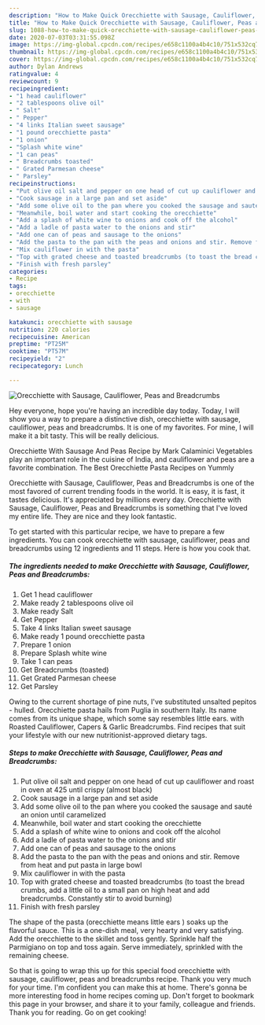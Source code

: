 ```yaml
---
description: "How to Make Quick Orecchiette with Sausage, Cauliflower, Peas and Breadcrumbs"
title: "How to Make Quick Orecchiette with Sausage, Cauliflower, Peas and Breadcrumbs"
slug: 1088-how-to-make-quick-orecchiette-with-sausage-cauliflower-peas-and-breadcrumbs
date: 2020-07-03T03:31:55.098Z
image: https://img-global.cpcdn.com/recipes/e658c1100a4b4c10/751x532cq70/orecchiette-with-sausage-cauliflower-peas-and-breadcrumbs-recipe-main-photo.jpg
thumbnail: https://img-global.cpcdn.com/recipes/e658c1100a4b4c10/751x532cq70/orecchiette-with-sausage-cauliflower-peas-and-breadcrumbs-recipe-main-photo.jpg
cover: https://img-global.cpcdn.com/recipes/e658c1100a4b4c10/751x532cq70/orecchiette-with-sausage-cauliflower-peas-and-breadcrumbs-recipe-main-photo.jpg
author: Dylan Andrews
ratingvalue: 4
reviewcount: 9
recipeingredient:
- "1 head cauliflower"
- "2 tablespoons olive oil"
- " Salt"
- " Pepper"
- "4 links Italian sweet sausage"
- "1 pound orecchiette pasta"
- "1 onion"
- "Splash white wine"
- "1 can peas"
- " Breadcrumbs toasted"
- " Grated Parmesan cheese"
- " Parsley"
recipeinstructions:
- "Put olive oil salt and pepper on one head of cut up cauliflower and roast in oven at 425 until crispy (almost black)"
- "Cook sausage in a large pan and set aside"
- "Add some olive oil to the pan where you cooked the sausage and sauté an onion until caramelized"
- "Meanwhile, boil water and start cooking the orecchiette"
- "Add a splash of white wine to onions and cook off the alcohol"
- "Add a ladle of pasta water to the onions and stir"
- "Add one can of peas and sausage to the onions"
- "Add the pasta to the pan with the peas and onions and stir. Remove from heat and put pasta in large bowl"
- "Mix cauliflower in with the pasta"
- "Top with grated cheese and toasted breadcrumbs (to toast the bread crumbs, add a little oil to a small pan on high heat and add breadcrumbs. Constantly stir to avoid burning)"
- "Finish with fresh parsley"
categories:
- Recipe
tags:
- orecchiette
- with
- sausage

katakunci: orecchiette with sausage 
nutrition: 220 calories
recipecuisine: American
preptime: "PT25M"
cooktime: "PT57M"
recipeyield: "2"
recipecategory: Lunch

---
```



![Orecchiette with Sausage, Cauliflower, Peas and Breadcrumbs](https://img-global.cpcdn.com/recipes/e658c1100a4b4c10/751x532cq70/orecchiette-with-sausage-cauliflower-peas-and-breadcrumbs-recipe-main-photo.jpg)

Hey everyone, hope you're having an incredible day today. Today, I will show you a way to prepare a distinctive dish, orecchiette with sausage, cauliflower, peas and breadcrumbs. It is one of my favorites. For mine, I will make it a bit tasty. This will be really delicious.

Orecchiette With Sausage And Peas Recipe by Mark Calaminici Vegetables play an important role in the cuisine of India, and cauliflower and peas are a favorite combination. The Best Orecchiette Pasta Recipes on Yummly

Orecchiette with Sausage, Cauliflower, Peas and Breadcrumbs is one of the most favored of current trending foods in the world. It is easy, it is fast, it tastes delicious. It's appreciated by millions every day. Orecchiette with Sausage, Cauliflower, Peas and Breadcrumbs is something that I've loved my entire life. They are nice and they look fantastic.


To get started with this particular recipe, we have to prepare a few ingredients. You can cook orecchiette with sausage, cauliflower, peas and breadcrumbs using 12 ingredients and 11 steps. Here is how you cook that.

<!--inarticleads1-->

##### The ingredients needed to make Orecchiette with Sausage, Cauliflower, Peas and Breadcrumbs:

1. Get 1 head cauliflower
1. Make ready 2 tablespoons olive oil
1. Make ready  Salt
1. Get  Pepper
1. Take 4 links Italian sweet sausage
1. Make ready 1 pound orecchiette pasta
1. Prepare 1 onion
1. Prepare Splash white wine
1. Take 1 can peas
1. Get  Breadcrumbs (toasted)
1. Get  Grated Parmesan cheese
1. Get  Parsley


Owing to the current shortage of pine nuts, I&#39;ve substituted unsalted pepitos - hulled. Orecchiette pasta hails from Puglia in southern Italy. Its name comes from its unique shape, which some say resembles little ears. with Roasted Cauliflower, Capers &amp; Garlic Breadcrumbs. Find recipes that suit your lifestyle with our new nutritionist-approved dietary tags. 

<!--inarticleads2-->

##### Steps to make Orecchiette with Sausage, Cauliflower, Peas and Breadcrumbs:

1. Put olive oil salt and pepper on one head of cut up cauliflower and roast in oven at 425 until crispy (almost black)
1. Cook sausage in a large pan and set aside
1. Add some olive oil to the pan where you cooked the sausage and sauté an onion until caramelized
1. Meanwhile, boil water and start cooking the orecchiette
1. Add a splash of white wine to onions and cook off the alcohol
1. Add a ladle of pasta water to the onions and stir
1. Add one can of peas and sausage to the onions
1. Add the pasta to the pan with the peas and onions and stir. Remove from heat and put pasta in large bowl
1. Mix cauliflower in with the pasta
1. Top with grated cheese and toasted breadcrumbs (to toast the bread crumbs, add a little oil to a small pan on high heat and add breadcrumbs. Constantly stir to avoid burning)
1. Finish with fresh parsley


The shape of the pasta (orecchiette means little ears ) soaks up the flavorful sauce. This is a one-dish meal, very hearty and very satisfying. Add the orecchiette to the skillet and toss gently. Sprinkle half the Parmigiano on top and toss again. Serve immediately, sprinkled with the remaining cheese. 

So that is going to wrap this up for this special food orecchiette with sausage, cauliflower, peas and breadcrumbs recipe. Thank you very much for your time. I'm confident you can make this at home. There's gonna be more interesting food in home recipes coming up. Don't forget to bookmark this page in your browser, and share it to your family, colleague and friends. Thank you for reading. Go on get cooking!
